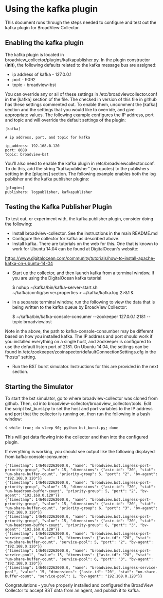 Using the kafka plugin
======================

This document runs through the steps needed to configure and test out the 
kafka plugin for BroadView Collector.

Enabling the kafka plugin
-------------------------

The kafka plugin is located in broadview_collector/plugins/kafkapublisher.py. 
In the plugin constructor (__init__), the following defaults related to the
kafka message bus are assigned:

* ip address of kafka - 127.0.0.1
* port - 9092
* topic - broadview-bst

You can override any or all of these settings in /etc/broadviewcollector.conf 
in the [kafka] section of the file. The checked in version of this file in
github has these settings commented out. To enable them, uncomment the
[kafka] section and the settings that you would like to override, and give
appropriate values. The following example configures the IP address, port
and topic and will override the default settings of the plugin:

    [kafka]

    # ip address, port, and topic for kafka

    ip_address: 192.168.0.120
    port: 8088
    topic: broadview-bst

You'll also need to enable the kafka plugin in /etc/broadviewcollector.conf.
To do this, add the string "kafkapublisher" (no quotes) to the publishers 
setting in the [plugins] section. The following example enables both the 
log publisher and the kafka publisher plugins:

    [plugins]
    publishers: logpublisher, kafkapublisher

Testing the Kafka Publisher Plugin
----------------------------------

To test out, or experiment with, the kafka publisher plugin, consider doing
the following:

* Install broadview-collector. See the instructions in the main README.md
* Configure the collector for kafka as described above.
* Install kafka. There are tutorials on the web for this. One that is known
to work for Ubuntu 14.04 can be found at DigitalOcean's website:

 https://www.digitalocean.com/community/tutorials/how-to-install-apache-kafka-on-ubuntu-14-04

* Start up the collector, and then launch kafka from a terminal window. If you
are using the DigitalOcean kafka tutorial: 

    $ nohup ~/kafka/bin/kafka-server-start.sh ~/kafka/config/server.properties > ~/kafka/kafka.log 2>&1 &

* In a separate terminal window, run the following to view the data that is
being written to the kafka queue by BroadView Collector:

    $ ~/kafka/bin/kafka-console-consumer --zookeeper 127.0.0.1:2181 --topic broadview.bst 

Note in the above, the path to kafka-console-consumber may be different based
on how you installed kafka. The IP address and port should work if you 
installed everything on a single host, and zookeeper is configured to use the 
default listen port of 2181. On Ubuntu 14.04, the settings can be found in
/etc/zookeeper/zooinspector/defaultConnectionSettings.cfg in the "hosts"
setting.

* Run the BST burst simulator. Instructions for this are provided in the next
section. 

Starting the Simulator
----------------------

To start the bst simulator, go to where broadview-collector was cloned from
github. Then, cd into broadview-collector/broadview_collector/tools. Edit the 
script bst_burst.py to set the host and port variables to the IP address and 
port that the collector is running on, then run the following in a bash window:

    $ while true; do sleep 90; python bst_burst.py; done

This will get data flowing into the collector and then into the configured 
plugin.

If everything is working, you should see output like the following displayed 
from kafka-console-consumer:

    {"timestamp": 1464032262000.0, "name": "broadview.bst.ingress-port-priority-group", "value": 15, "dimensions": {"asic-id": "20", "stat": "um-share-buffer-count", "priority-group": 5, "port": "2", "bv-agent": "192.168.0.120"}}
    {"timestamp": 1464032262000.0, "name": "broadview.bst.ingress-port-priority-group", "value": 15, "dimensions": {"asic-id": "20", "stat": "um-headroom-buffer-count", "priority-group": 5, "port": "2", "bv-agent": "192.168.0.120"}}
    {"timestamp": 1464032262000.0, "name": "broadview.bst.ingress-port-priority-group", "value": 15, "dimensions": {"asic-id": "20", "stat": "um-share-buffer-count", "priority-group": 6, "port": "3", "bv-agent": "192.168.0.120"}}
    {"timestamp": 1464032262000.0, "name": "broadview.bst.ingress-port-priority-group", "value": 15, "dimensions": {"asic-id": "20", "stat": "um-headroom-buffer-count", "priority-group": 6, "port": "3", "bv-agent": "192.168.0.120"}}
    {"timestamp": 1464032262000.0, "name": "broadview.bst.ingress-port-service-pool", "value": 15, "dimensions": {"asic-id": "20", "stat": "um-share-buffer-count", "service-pool": 5, "port": "2", "bv-agent": "192.168.0.120"}}
    {"timestamp": 1464032262000.0, "name": "broadview.bst.ingress-port-service-pool", "value": 15, "dimensions": {"asic-id": "20", "stat": "um-share-buffer-count", "service-pool": 6, "port": "3", "bv-agent": "192.168.0.120"}}
    {"timestamp": 1464032262000.0, "name": "broadview.bst.ingress-service-pool", "value": 15, "dimensions": {"asic-id": "20", "stat": "um-share-buffer-count", "service-pool": 1, "bv-agent": "192.168.0.120"}}

Congratulations - you've properly installed and configured the BroadView
Collector to accept BST data from an agent, and publish it to kafka.

